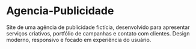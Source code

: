 # Agencia-Publicidade
 Site de uma agência de publicidade fictícia, desenvolvido para apresentar serviços criativos, portfólio de campanhas e contato com clientes. Design moderno, responsivo e focado em experiência do usuário.
